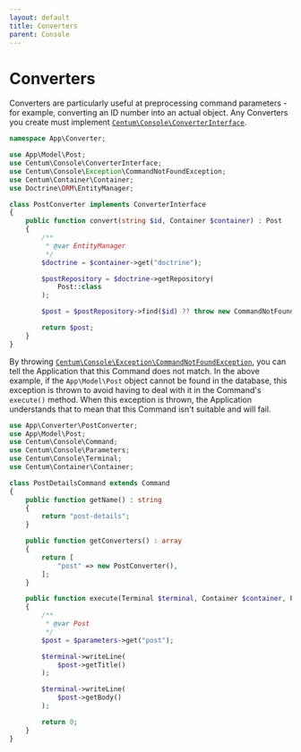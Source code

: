```yaml
---
layout: default
title: Converters
parent: Console
---
```




# Converters

Converters are particularly useful at preprocessing command parameters - for example, converting an ID number into an actual object.
Any Converters you create must implement [`Centum\Console\ConverterInterface`](https://github.com/SidRoberts/centum/blob/development/src/Console/ConverterInterface.php).

```php
namespace App\Converter;

use App\Model\Post;
use Centum\Console\ConverterInterface;
use Centum\Console\Exception\CommandNotFoundException;
use Centum\Container\Container;
use Doctrine\ORM\EntityManager;

class PostConverter implements ConverterInterface
{
    public function convert(string $id, Container $container) : Post
    {
        /**
         * @var EntityManager
         */
        $doctrine = $container->get("doctrine");

        $postRepository = $doctrine->getRepository(
            Post::class
        );

        $post = $postRepository->find($id) ?? throw new CommandNotFoundException();

        return $post;
    }
}
```

By throwing [`Centum\Console\Exception\CommandNotFoundException`](https://github.com/SidRoberts/centum/blob/development/src/Console/Exception/CommandNotFoundException.php), you can tell the Application that this Command does not match.
In the above example, if the `App\Model\Post` object cannot be found in the database, this exception is thrown to avoid having to deal with it in the Command's `execute()` method.
When this exception is thrown, the Application understands that to mean that this Command isn't suitable and will fail.

```php
use App\Converter\PostConverter;
use App\Model\Post;
use Centum\Console\Command;
use Centum\Console\Parameters;
use Centum\Console\Terminal;
use Centum\Container\Container;

class PostDetailsCommand extends Command
{
    public function getName() : string
    {
        return "post-details";
    }

    public function getConverters() : array
    {
        return [
            "post" => new PostConverter(),
        ];
    }

    public function execute(Terminal $terminal, Container $container, Parameters $parameters) : int
    {
        /**
         * @var Post
         */
        $post = $parameters->get("post");

        $terminal->writeLine(
            $post->getTitle()
        );

        $terminal->writeLine(
            $post->getBody()
        );

        return 0;
    }
}
```
